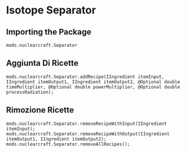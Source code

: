 # Isotope Separator

## Importing the Package
`mods.nuclearcraft.Separator`

## Aggiunta Di Ricette
```zenscript
mods.nuclearcraft.Separator.addRecipe(IIngredient itemInput, IIngredient itemOutput1, IIngredient itemOutput2, @Optional double timeMultiplier, @Optional double powerMultiplier, @Optional double processRadiation);
```

## Rimozione Ricette
```zenscript
mods.nuclearcraft.Separator.removeRecipeWithInput(IIngredient itemInput);
mods.nuclearcraft.Separator.removeRecipeWithOutput(IIngredient itemOutput1, IIngredient itemOutput2);
mods.nuclearcraft.Separator.removeAllRecipes();
```